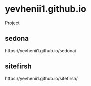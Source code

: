 # yevhenii1.github.io
Project

<h2>sedona</h2>
https://yevhenii1.github.io/sedona/

<h2>sitefirsh</h2>
https://yevhenii1.github.io/sitefirsh/


